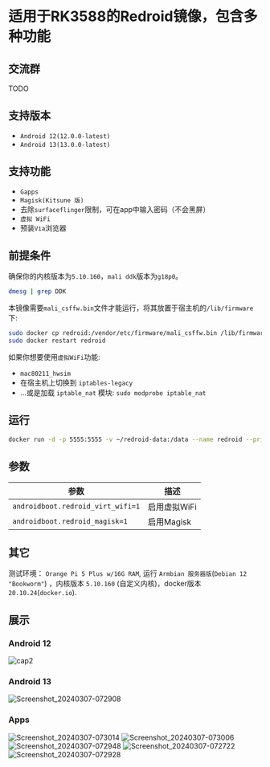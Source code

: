 # 适用于RK3588的Redroid镜像，包含多种功能
## 交流群
TODO

## 支持版本
- `Android 12(12.0.0-latest)`
- `Android 13(13.0.0-latest)`

## 支持功能
- `Gapps`  
- `Magisk(Kitsune 版)` 
- 去除`surfaceflinger`限制，可在app中输入密码（不会黑屏）  
- `虚拟 WiFi`
- 预装`Via`浏览器

## 前提条件
确保你的内核版本为`5.10.160`，`mali ddk`版本为`g18p0`。
```bash
dmesg | grep DDK
```
本镜像需要`mali_csffw.bin`文件才能运行，将其放置于宿主机的`/lib/firmware`下:
```bash
sudo docker cp redroid:/vendor/etc/firmware/mali_csffw.bin /lib/firmware/
sudo docker restart redroid
```  

如果你想要使用`虚拟WiFi`功能:
- `mac80211_hwsim`
- 在宿主机上切换到 `iptables-legacy`
- ...或是加载 `iptable_nat` 模块: `sudo modprobe iptable_nat`

## 运行
```bash
docker run -d -p 5555:5555 -v ~/redroid-data:/data --name redroid --privileged cnflysky/redroid-rk3588:12.0.0-latest androidboot.redroid_height=1920 androidboot.redroid_width=1080
```

## 参数
| 参数 | 描述 | 
| --- | --- |
| `androidboot.redroid_virt_wifi=1` | 启用虚拟WiFi |
| `androidboot.redroid_magisk=1` | 启用Magisk |

## 其它
测试环境： `Orange Pi 5 Plus w/16G RAM`, 运行 `Armbian 服务器版`(`Debian 12 "Bookworm"`) ，内核版本 `5.10.160` (自定义内核)，docker版本`20.10.24`(`docker.io`).  

## 展示
### Android 12
![cap2](https://github.com/CNflysky/redroid-rk3588/assets/48781081/db89bdd0-6193-48c2-83c0-58237a0106bb)
### Android 13
![Screenshot_20240307-072908](https://github.com/CNflysky/redroid-rk3588/assets/48781081/8ebc2954-77c0-4652-916f-b9aeaa5c6878)
### Apps
![Screenshot_20240307-073014](https://github.com/CNflysky/redroid-rk3588/assets/48781081/cff7c070-7060-465c-975a-fba4da3d95c0)
![Screenshot_20240307-073006](https://github.com/CNflysky/redroid-rk3588/assets/48781081/2055090b-aea9-46bc-8564-e000e317b178)
![Screenshot_20240307-072948](https://github.com/CNflysky/redroid-rk3588/assets/48781081/52c49052-b395-4420-832a-c6009d691c97)
![Screenshot_20240307-072722](https://github.com/CNflysky/redroid-rk3588/assets/48781081/e6edcf4f-a761-47d3-8ce9-1f7d7ca194e8)
![Screenshot_20240307-072928](https://github.com/CNflysky/redroid-rk3588/assets/48781081/ff4fc29a-f3d3-4b8c-99b5-65ab96b28fcd)
